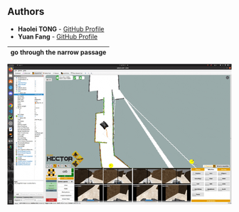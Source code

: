 ## Authors

- **Haolei TONG** - [GitHub Profile](https://github.com/ThomassTon)
- **Yuan Fang** - [GitHub Profile](https://github.com/FangYzzz)

|go through the narrow passage|
|---|
<img src="./video/go_through_narrow_passage.gif" alt="005" style="zoom: 70%;" />
